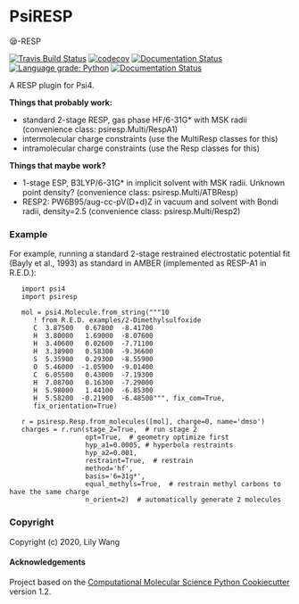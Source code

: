 # PsiRESP
😪-RESP

[//]: # "Badges"

[![Travis Build Status](https://travis-ci.com/lilyminium/psiresp.svg?branch=master)](https://travis-ci.com/lilyminium/psiresp)
[![codecov](https://codecov.io/gh/lilyminium/psiresp/branch/master/graph/badge.svg)](https://codecov.io/gh/lilyminium/psiresp/branch/master)
[![Documentation Status](https://readthedocs.org/projects/psiresp/badge/?version=latest)](https://psiresp.readthedocs.io/en/latest/?badge=latest)
[![Language grade: Python](https://img.shields.io/lgtm/grade/python/g/lilyminium/psiresp.svg?logo=lgtm&logoWidth=18)](https://lgtm.com/projects/g/lilyminium/psiresp/context:python)
[![Documentation Status](https://readthedocs.org/projects/psiresp/badge/?version=master)](https://psiresp.readthedocs.io/en/master/?badge=master)
      

A RESP plugin for Psi4.

**Things that probably work:**

* standard 2-stage RESP, gas phase HF/6-31G* with MSK radii (convenience class: psiresp.Multi/RespA1)
* intermolecular charge constraints (use the MultiResp classes for this)
* intramolecular charge constraints (use the Resp classes for this)

**Things that maybe work?**

* 1-stage ESP, B3LYP/6-31G* in implicit solvent with MSK radii. Unknown point density? (convenience class: psiresp.Multi/ATBResp)
* RESP2: PW6B95/aug-cc-pV(D+d)Z in vacuum and solvent with Bondi radii, density=2.5 (convenience class: psiresp.Multi/Resp2)

### Example

For example, running a standard 2-stage restrained electrostatic potential fit (Bayly et al., 1993) as standard in AMBER 
(implemented as RESP-A1 in R.E.D.):

```
   import psi4
   import psiresp

   mol = psi4.Molecule.from_string("""10
      ! from R.E.D. examples/2-Dimethylsulfoxide
      C  3.87500   0.67800  -8.41700
      H  3.80000   1.69000  -8.07600
      H  3.40600   0.02600  -7.71100
      H  3.38900   0.58300  -9.36600
      S  5.35900   0.29300  -8.55900
      O  5.46000  -1.05900  -9.01400
      C  6.05500   0.43000  -7.19300
      H  7.08700   0.16300  -7.29000
      H  5.98000   1.44100  -6.85300
      H  5.58200  -0.21900  -6.48500""", fix_com=True,
      fix_orientation=True)

   r = psiresp.Resp.from_molecules([mol], charge=0, name='dmso')
   charges = r.run(stage_2=True,  # run stage 2
                   opt=True,  # geometry optimize first
                   hyp_a1=0.0005, # hyperbola restraints
                   hyp_a2=0.001,
                   restraint=True,  # restrain
                   method='hf',
                   basis='6=31g*',
                   equal_methyls=True,  # restrain methyl carbons to have the same charge
                   n_orient=2)  # automatically generate 2 molecules
```


### Copyright

Copyright (c) 2020, Lily Wang

#### Acknowledgements

Project based on the
[Computational Molecular Science Python Cookiecutter](https://github.com/molssi/cookiecutter-cms) version 1.2.
